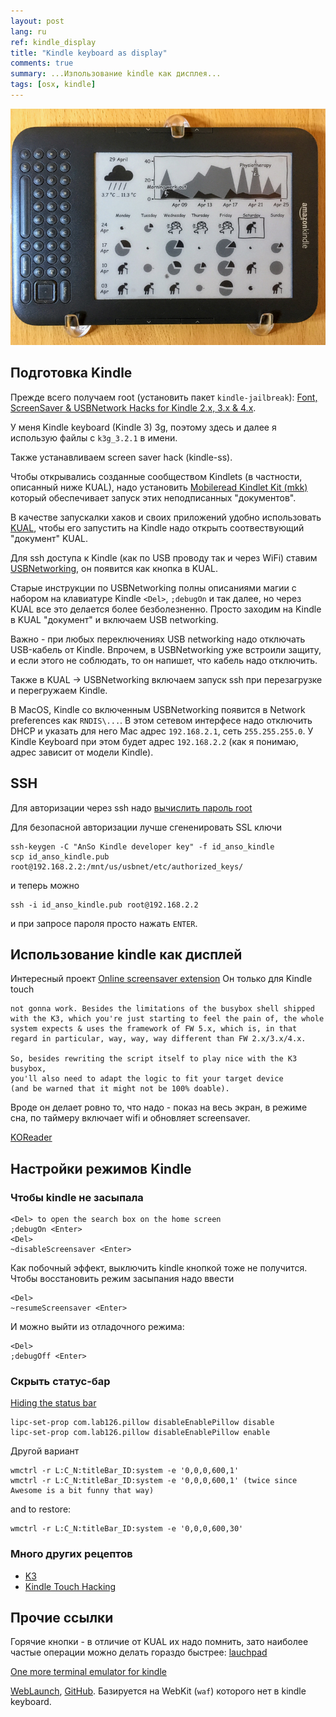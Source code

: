 ```yaml
---
layout: post
lang: ru
ref: kindle_display
title: "Kindle keyboard as display"
comments: true
summary: ...Изпользование kindle как дисплея...
tags: [osx, kindle]
---
```


![](/images/kindle_dashboard.png)

## Подготовка Kindle

Прежде всего получаем root (установить пакет `kindle-jailbreak`):
[Font, ScreenSaver & USBNetwork Hacks for Kindle 2.x, 3.x & 4.x](https://www.mobileread.com/forums/showthread.php?t=88004).

У меня Kindle keyboard (Kindle 3) 3g, поэтому здесь и далее я использую 
файлы с `k3g_3.2.1` в имени.

Также устанавливаем screen saver hack (kindle-ss).

Чтобы открывались созданные сообществом Kindlets (в частности, описанный
ниже  KUAL), надо установить
[Mobileread Kindlet Kit (mkk)](https://www.mobileread.com/forums/showthread.php?t=233932)
который обеспечивает запуск этих неподписанных "документов".

В качестве запускалки хаков и своих приложений удобно использовать
[KUAL](https://www.mobileread.com/forums/showthread.php?t=251143),
чтобы его запустить на Kindle надо открыть соотвествующий "документ" KUAL.

Для ssh доступа к Kindle (как по USB проводу так и через WiFi) ставим
[USBNetworking](https://www.mobileread.com/forums/showthread.php?t=88004),
он появится как кнопка в KUAL.
 
Старые инструкции по USBNetworking полны описаниями магии
с набором на клавиатуре Kindle `<Del>`, `;debugOn` и так далее, но через
KUAL все это делается более безболезненно.
Просто заходим на Kindle в KUAL "документ" и включаем USB networking.

Важно - при любых переключениях USB networking надо отключать USB-кабель
от Kindle. Впрочем, в USBNetworking уже встроили защиту, и если этого
не соблюдать, то он напишет, что кабель надо отключить.

Также в KUAL -> USBNetworking включаем запуск ssh при перезагрузке и 
перегружаем Kindle.

В MacOS, Kindle со включенным USBNetworking появится в Network 
preferences как `RNDIS\...`. В этом сетевом интерфесе надо отключить
DHCP и указать для него Mac адрес `192.168.2.1`, сеть `255.255.255.0`.
У Kindle Keyboard при этом будет адрес `192.168.2.2` (как я понимаю,
адрес зависит от модели Kindle).

## SSH

Для авторизации через ssh надо
[вычислить пароль root](https://www.hardanswers.net/amazon-kindle-root-password)

Для безопасной авторизации лучше сгененировать SSL ключи

    ssh-keygen -C "AnSo Kindle developer key" -f id_anso_kindle
    scp id_anso_kindle.pub root@192.168.2.2:/mnt/us/usbnet/etc/authorized_keys/
    
и теперь можно 

    ssh -i id_anso_kindle.pub root@192.168.2.2
    
и при запросе пароля просто нажать `ENTER`.


## Использование kindle как дисплей

Интересный проект
[Online screensaver extension](https://www.mobileread.com/forums/showthread.php?t=236104)
Он только для Kindle touch

    not gonna work. Besides the limitations of the busybox shell shipped with the K3, which you're just starting to feel the pain of, the whole system expects & uses the framework of FW 5.x, which is, in that regard in particular, way, way, way different than FW 2.x/3.x/4.x.

    So, besides rewriting the script itself to play nice with the K3 busybox, 
    you'll also need to adapt the logic to fit your target device 
    (and be warned that it might not be 100% doable).

Вроде он делает ровно то, что надо - показ на весь экран, в режиме сна,
по таймеру включает wifi и обновляет screensaver.


[KOReader](https://github.com/koreader/koreader/wiki)

## Настройки режимов Kindle

### Чтобы kindle не засыпала

    <Del> to open the search box on the home screen
    ;debugOn <Enter>
    <Del>
    ~disableScreensaver <Enter>

Как побочный эффект, выключить kindle кнопкой тоже не получится.
Чтобы восстановить режим засыпания надо ввести

    <Del>
    ~resumeScreensaver <Enter>
    
И можно выйти из отладочного режима:

    <Del>
    ;debugOff <Enter>

### Скрыть статус-бар

[Hiding the status bar](https://www.mobileread.com/forums/showthread.php?t=207872&page=2)

    lipc-set-prop com.lab126.pillow disableEnablePillow disable
    lipc-set-prop com.lab126.pillow disableEnablePillow enable
    
Другой вариант

    wmctrl -r L:C_N:titleBar_ID:system -e '0,0,0,600,1' 
    wmctrl -r L:C_N:titleBar_ID:system -e '0,0,0,600,1' (twice since Awesome is a bit funny that way)
    
and to restore: 
    
    wmctrl -r L:C_N:titleBar_ID:system -e '0,0,0,600,30' 
    
### Много других рецептов 

* [K3](https://wiki.mobileread.com/wiki/K3_Index#Screensaver.2C_Font.2C_and_Layout_Hacks)
* [Kindle Touch Hacking](https://wiki.mobileread.com/wiki/Kindle_Touch_Hacking)
        
## Прочие ссылки

Горячие кнопки - в отличие от KUAL их надо помнить, зато наиболее
частые операции можно делать гораздо быстрее:
[lauchpad](https://www.mobileread.com/forums/showthread.php?t=97636)

[One more terminal emulator for kindle](https://www.mobileread.com/forums/showthread.php?t=154500)

[WebLaunch](https://www.mobileread.com/forums/showthread.php?t=210210), [GitHub](https://github.com/PaulFreund/WebLaunch).
Базируется на WebKit (`waf`) которого нет в kindle keyboard.